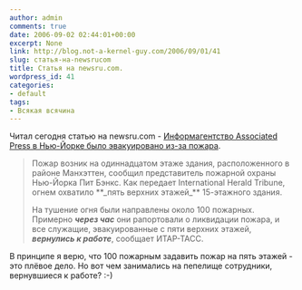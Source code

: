 ```yaml
---
author: admin
comments: true
date: 2006-09-02 02:44:01+00:00
excerpt: None
link: http://blog.not-a-kernel-guy.com/2006/09/01/41
slug: статья-на-newsrucom
title: Статья на newsru.com.
wordpress_id: 41
categories:
- default
tags:
- Всякая всячина
---
```


Читал сегодня статью на newsru.com - [Информагентство Associated Press в Нью-Йорке было эвакуировано из-за пожара](http://www.newsru.com/world/01sep2006/ap.html). 



<blockquote>
Пожар возник на одиннадцатом этаже здания, расположенного в районе Манхэттен, сообщил представитель пожарной охраны Нью-Йорка Пит Бэнкс. Как передает International Herald Tribune, огнем охватило **_пять верхних этажей_** 15-этажного здания. 

На тушение огня были направлены около 100 пожарных. Примерно **_через час_** они рапортовали о ликвидации пожара, и все служащие, эвакуированные с пяти верхних этажей, **_вернулись к работе_**, сообщает ИТАР-ТАСС.
</blockquote>



В принципе я верю, что 100 пожарным задавить пожар на пять этажей - это плёвое дело. Но вот чем занимались на пепелище сотрудники, вернувшиеся к работе? :-)
